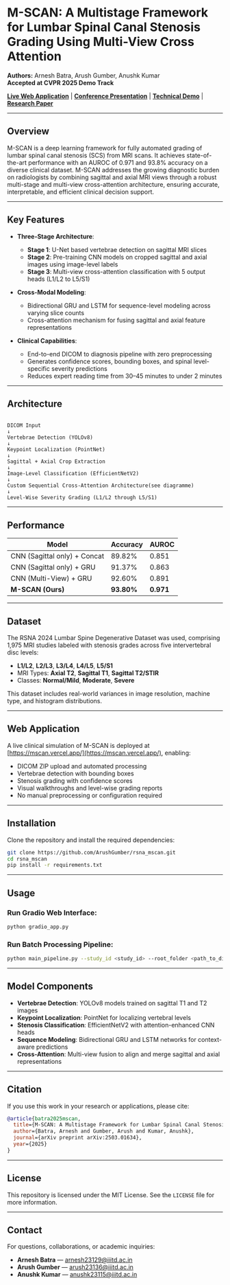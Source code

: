 # M-SCAN: A Multistage Framework for Lumbar Spinal Canal Stenosis Grading Using Multi-View Cross Attention

**Authors:** Arnesh Batra, Arush Gumber, Anushk Kumar  
**Accepted at CVPR 2025 Demo Track**

**[Live Web Application](https://mscan.vercel.app/)** | [**Conference Presentation**](https://youtu.be/bVLlfGIOBiI) | [**Technical Demo**](https://www.youtube.com/watch?v=M1XFXeJkU1g) | [**Research Paper**](https://arxiv.org/abs/2503.01634)

---

## Overview

M-SCAN is a deep learning framework for fully automated grading of lumbar spinal canal stenosis (SCS) from MRI scans. It achieves state-of-the-art performance with an AUROC of 0.971 and 93.8% accuracy on a diverse clinical dataset. M-SCAN addresses the growing diagnostic burden on radiologists by combining sagittal and axial MRI views through a robust multi-stage and multi-view cross-attention architecture, ensuring accurate, interpretable, and efficient clinical decision support.

---

## Key Features

- **Three-Stage Architecture**:
  - **Stage 1**: U-Net based vertebrae detection on sagittal MRI slices
  - **Stage 2**: Pre-training CNN models on cropped sagittal and axial images using image-level labels
  - **Stage 3**: Multi-view cross-attention classification with 5 output heads (L1/L2 to L5/S1)

- **Cross-Modal Modeling**:
  - Bidirectional GRU and LSTM for sequence-level modeling across varying slice counts
  - Cross-attention mechanism for fusing sagittal and axial feature representations

- **Clinical Capabilities**:
  - End-to-end DICOM to diagnosis pipeline with zero preprocessing
  - Generates confidence scores, bounding boxes, and spinal level-specific severity predictions
  - Reduces expert reading time from 30–45 minutes to under 2 minutes

---

## Architecture


```

DICOM Input
↓
Vertebrae Detection (YOLOv8)
↓
Keypoint Localization (PointNet)
↓
Sagittal + Axial Crop Extraction
↓
Image-Level Classification (EfficientNetV2)
↓
Custom Sequential Cross-Attention Architecture(see diagramme)
↓
Level-Wise Severity Grading (L1/L2 through L5/S1)

````

---

## Performance

| Model                             | Accuracy | AUROC |
|----------------------------------|----------|-------|
| CNN (Sagittal only) + Concat     | 89.82%   | 0.851 |
| CNN (Sagittal only) + GRU        | 91.37%   | 0.863 |
| CNN (Multi-View) + GRU           | 92.60%   | 0.891 |
| **M-SCAN (Ours)**                | **93.80%** | **0.971** |

---

## Dataset

The RSNA 2024 Lumbar Spine Degenerative Dataset was used, comprising 1,975 MRI studies labeled with stenosis grades across five intervertebral disc levels:
- **L1/L2**, **L2/L3**, **L3/L4**, **L4/L5**, **L5/S1**
- MRI Types: **Axial T2**, **Sagittal T1**, **Sagittal T2/STIR**
- Classes: **Normal/Mild**, **Moderate**, **Severe**

This dataset includes real-world variances in image resolution, machine type, and histogram distributions.

---

## Web Application

A live clinical simulation of M-SCAN is deployed at [https://mscan.vercel.app/](https://mscan.vercel.app/), enabling:

- DICOM ZIP upload and automated processing
- Vertebrae detection with bounding boxes
- Stenosis grading with confidence scores
- Visual walkthroughs and level-wise grading reports
- No manual preprocessing or configuration required

---

## Installation

Clone the repository and install the required dependencies:

```bash
git clone https://github.com/ArushGumber/rsna_mscan.git
cd rsna_mscan
pip install -r requirements.txt
````

---

## Usage

### Run Gradio Web Interface:

```bash
python gradio_app.py
```

### Run Batch Processing Pipeline:

```bash
python main_pipeline.py --study_id <study_id> --root_folder <path_to_dicom_folder>
```

---

## Model Components

* **Vertebrae Detection**: YOLOv8 models trained on sagittal T1 and T2 images
* **Keypoint Localization**: PointNet for localizing vertebral levels
* **Stenosis Classification**: EfficientNetV2 with attention-enhanced CNN heads
* **Sequence Modeling**: Bidirectional GRU and LSTM networks for context-aware predictions
* **Cross-Attention**: Multi-view fusion to align and merge sagittal and axial representations

---

## Citation

If you use this work in your research or applications, please cite:

```bibtex
@article{batra2025mscan,
  title={M-SCAN: A Multistage Framework for Lumbar Spinal Canal Stenosis Grading Using Multi-View Cross Attention},
  author={Batra, Arnesh and Gumber, Arush and Kumar, Anushk},
  journal={arXiv preprint arXiv:2503.01634},
  year={2025}
}
```

---

## License

This repository is licensed under the MIT License. See the `LICENSE` file for more information.

---

## Contact

For questions, collaborations, or academic inquiries:

* **Arnesh Batra** — [arnesh23129@iiitd.ac.in](mailto:arnesh23129@iiitd.ac.in)
* **Arush Gumber** — [arush23136@iiitd.ac.in](mailto:arush23136@iiitd.ac.in)
* **Anushk Kumar** — [anushk23115@iiitd.ac.in](mailto:anushk23115@iiitd.ac.in)

```
